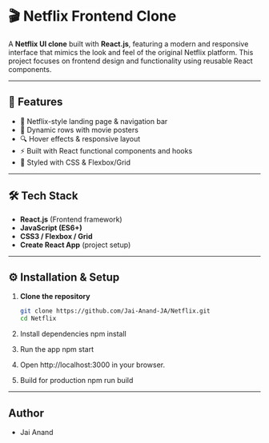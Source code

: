 # 🎬 Netflix Frontend Clone

A **Netflix UI clone** built with **React.js**, featuring a modern and responsive interface that mimics the look and feel of the original Netflix platform. This project focuses on frontend design and functionality using reusable React components.

---

## 🚀 Features
- 🎥 Netflix-style landing page & navigation bar  
- 📂 Dynamic rows with movie posters  
- 🔍 Hover effects & responsive layout  
- ⚡ Built with React functional components and hooks  
- 🎨 Styled with CSS & Flexbox/Grid  

---

## 🛠️ Tech Stack
- **React.js** (Frontend framework)  
- **JavaScript (ES6+)**  
- **CSS3 / Flexbox / Grid**  
- **Create React App** (project setup)  

---

## ⚙️ Installation & Setup

1. **Clone the repository**
   ```bash
   git clone https://github.com/Jai-Anand-JA/Netflix.git
   cd Netflix

2. Install dependencies
    npm install

3. Run the app
    npm start

4. Open http://localhost:3000 in your browser.

5. Build for production
    npm run build

---

## Author
- Jai Anand
